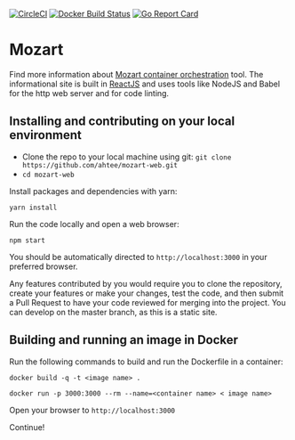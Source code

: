 [![CircleCI](https://img.shields.io/circleci/project/github/ahtee/mozart-web.svg)](https://circleci.com/gh/ahtee/mozart-web)
[![Docker Build Status](https://img.shields.io/docker/build/ahtee/mozart-web-build.svg)](https://hub.docker.com/r/ahtee/mozart-web-build/)
[![Go Report Card](https://goreportcard.com/badge/github.com/zbblanton/mozart)](https://goreportcard.com/report/github.com/zbblanton/mozart)


# Mozart

Find more information about [Mozart container orchestration](https://github.com/zbblanton/Mozart) tool. The informational site is built in [ReactJS](https://github.com/facebook/react) and uses tools like NodeJS and Babel for the http web server and for code linting. 

## Installing and contributing on your local environment

- Clone the repo to your local machine using git: `git clone https://github.com/ahtee/mozart-web.git`
- `cd mozart-web`

Install packages and dependencies with yarn:
```
yarn install
```

Run the code locally and open a web browser:
```
npm start
```

You should be automatically directed to `http://localhost:3000` in your preferred browser.

Any features contributed by you would require you to clone the repository, create your features or make your changes, test the code, and then submit a Pull Request to have your code reviewed for merging into the project. You can develop on the master branch, as this is a static site.

## Building and running an image in Docker

Run the following commands to build and run the Dockerfile in a container:

```
docker build -q -t <image name> .

docker run -p 3000:3000 --rm --name=<container name> < image name>
```

Open your browser to `http://localhost:3000`

Continue!
